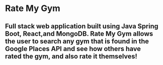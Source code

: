 # Rate My Gym

## Full stack web application built using Java Spring Boot, React,and MongoDB. Rate My Gym allows the user to search any gym that is found in the Google Places API and see how others have rated the gym, and also rate it themselves!


